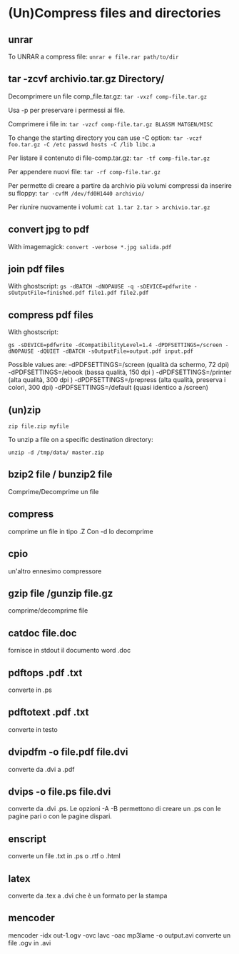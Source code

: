 #  (Un)Compress files and directories

## unrar
To UNRAR a compress file:
`unrar e file.rar path/to/dir`


## tar -zcvf  archivio.tar.gz Directory/

Decomprimere un file comp_file.tar.gz:
`tar -vxzf comp-file.tar.gz`

Usa -p per preservare i permessi ai file.

Comprimere i file in:
`tar -vzcf comp-file.tar.gz BLASSM MATGEN/MISC`


To change the starting directory you can use -C option:
`tar -vczf foo.tar.gz -C /etc passwd hosts -C /lib libc.a`


Per listare il contenuto di file-comp.tar.gz:
`tar -tf comp-file.tar.gz`


Per appendere nuovi file:
`tar -rf comp-file.tar.gz`


Per permette di creare a partire da archivio più volumi compressi da inserire su floppy:
`tar -cvfM /dev/fd0H1440 archivio/`

Per riunire nuovamente i volumi:
`cat 1.tar 2.tar > archivio.tar.gz`




## convert jpg to pdf

With imagemagick:
`convert -verbose *.jpg salida.pdf`



## join pdf files

With ghostscript:
`gs -dBATCH -dNOPAUSE -q -sDEVICE=pdfwrite -sOutputFile=finished.pdf file1.pdf file2.pdf`




## compress pdf files

With ghostscript:

`gs -sDEVICE=pdfwrite -dCompatibilityLevel=1.4 -dPDFSETTINGS=/screen -dNOPAUSE -dQUIET -dBATCH -sOutputFile=output.pdf input.pdf`

Possible values are:
-dPDFSETTINGS=/screen   (qualità da schermo, 72 dpi)
-dPDFSETTINGS=/ebook    (bassa qualità, 150 dpi )
-dPDFSETTINGS=/printer  (alta qualità, 300 dpi )
-dPDFSETTINGS=/prepress (alta qualità, preserva i colori, 300 dpi)
-dPDFSETTINGS=/default  (quasi identico a /screen)




## (un)zip

`zip file.zip myfile`

To unzip a file on a specific destination directory:

`unzip -d /tmp/data/ master.zip`


## bzip2 file / bunzip2 file

Comprime/Decomprime un file





## compress 

comprime un file in tipo .Z Con -d lo decomprime




## cpio

un'altro ennesimo compressore





## gzip file /gunzip file.gz

comprime/decomprime file




## catdoc file.doc

fornisce in stdout il documento word .doc




## pdftops .pdf .txt

converte in .ps




## pdftotext .pdf .txt

converte in testo




## dvipdfm -o file.pdf file.dvi

converte da .dvi a .pdf




## dvips -o file.ps file.dvi

converte da .dvi .ps. Le opzioni -A -B permettono di creare un .ps con le pagine pari o con le pagine dispari.




## enscript

converte un file .txt in .ps o .rtf o .html




## latex

converte da .tex a .dvi che è un formato per la stampa




## mencoder

mencoder -idx out-1.ogv -ovc lavc -oac mp3lame -o output.avi converte un file .ogv in .avi





